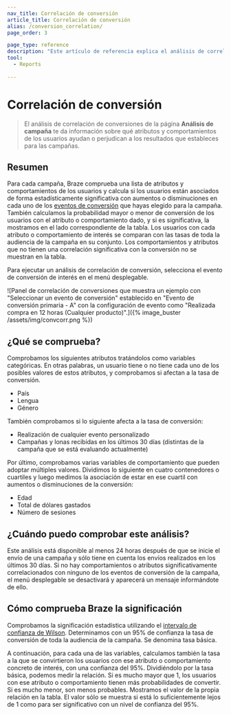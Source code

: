 ```yaml
---
nav_title: Correlación de conversión
article_title: Correlación de conversión
alias: /conversion_correlation/
page_order: 3

page_type: reference
description: "Este artículo de referencia explica el análisis de correlación de conversiones en la página Análisis de campaña."
tool: 
  - Reports
  
---
```


# Correlación de conversión

> El análisis de correlación de conversiones de la página **Análisis de campaña** te da información sobre qué atributos y comportamientos de los usuarios ayudan o perjudican a los resultados que estableces para las campañas. 

## Resumen

Para cada campaña, Braze comprueba una lista de atributos y comportamientos de los usuarios y calcula si los usuarios están asociados de forma estadísticamente significativa con aumentos o disminuciones en cada uno de los [eventos de conversión]({{site.baseurl}}/user_guide/engagement_tools/messaging_fundamentals/conversion_events/) que hayas elegido para la campaña. También calculamos la probabilidad mayor o menor de conversión de los usuarios con el atributo o comportamiento dado, y si es significativa, la mostramos en el lado correspondiente de la tabla. Los usuarios con cada atributo o comportamiento de interés se comparan con las tasas de toda la audiencia de la campaña en su conjunto. Los comportamientos y atributos que no tienen una correlación significativa con la conversión no se muestran en la tabla.

Para ejecutar un análisis de correlación de conversión, selecciona el evento de conversión de interés en el menú desplegable.

\![Panel de correlación de conversiones que muestra un ejemplo con "Seleccionar un evento de conversión" establecido en "Evento de conversión primaria - A" con la configuración de evento como "Realizada compra en 12 horas (Cualquier producto)".]({% image_buster /assets/img/convcorr.png %})

## ¿Qué se comprueba?

Comprobamos los siguientes atributos tratándolos como variables categóricas. En otras palabras, un usuario tiene o no tiene cada uno de los posibles valores de estos atributos, y comprobamos si afectan a la tasa de conversión.

-  País
-  Lengua
-  Género

También comprobamos si lo siguiente afecta a la tasa de conversión:

- Realización de cualquier evento personalizado
- Campañas y lonas recibidas en los últimos 30 días (distintas de la campaña que se está evaluando actualmente)

Por último, comprobamos varias variables de comportamiento que pueden adoptar múltiples valores. Dividimos lo siguiente en cuatro contenedores o cuartiles y luego medimos la asociación de estar en ese cuartil con aumentos o disminuciones de la conversión:

- Edad
- Total de dólares gastados
- Número de sesiones

## ¿Cuándo puedo comprobar este análisis?

Este análisis está disponible al menos 24 horas después de que se inicie el envío de una campaña y sólo tiene en cuenta los envíos realizados en los últimos 30 días. Si no hay comportamientos o atributos significativamente correlacionados con ninguno de los eventos de conversión de la campaña, el menú desplegable se desactivará y aparecerá un mensaje informándote de ello.

## Cómo comprueba Braze la significación

Comprobamos la significación estadística utilizando el [intervalo de confianza de Wilson](https://en.wikipedia.org/wiki/Binomial_proportion_confidence_interval#Wilson_score_interval). Determinamos con un 95% de confianza la tasa de conversión de toda la audiencia de la campaña. Se denomina tasa básica. 

A continuación, para cada una de las variables, calculamos también la tasa a la que se convirtieron los usuarios con ese atributo o comportamiento concreto de interés, con una confianza del 95%. Dividiéndolo por la tasa básica, podemos medir la relación. Si es mucho mayor que 1, los usuarios con ese atributo o comportamiento tienen más probabilidades de convertir. Si es mucho menor, son menos probables. Mostramos el valor de la propia relación en la tabla. El valor sólo se muestra si está lo suficientemente lejos de 1 como para ser significativo con un nivel de confianza del 95%.

